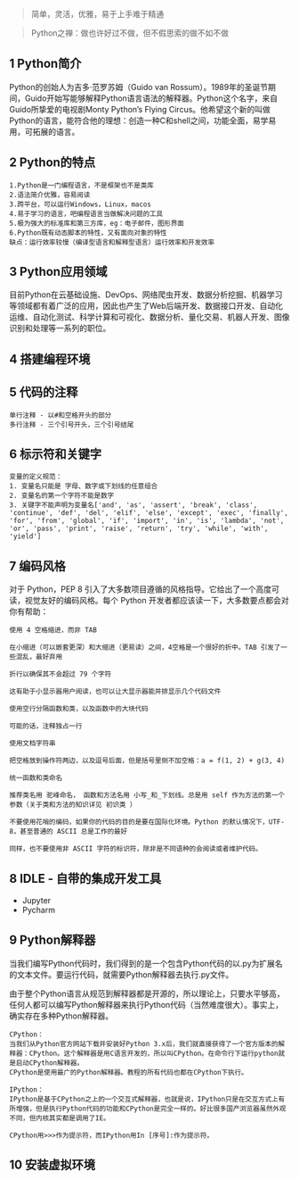 > 简单，灵活，优雅，易于上手难于精通

> Python之禅：做也许好过不做，但不假思索的做不如不做

## 1 Python简介 

Python的创始人为吉多·范罗苏姆（Guido van Rossum）。1989年的圣诞节期间，Guido开始写能够解释Python语言语法的解释器。Python这个名字，来自Guido所挚爱的电视剧Monty Python’s Flying Circus。他希望这个新的叫做Python的语言，能符合他的理想：创造一种C和shell之间，功能全面，易学易用，可拓展的语言。

## 2 Python的特点 

    1.Python是一门编程语言，不是框架也不是类库
    2.语法简介优雅，容易阅读
    3.跨平台，可以运行Windows，Linux，macos
    4.易于学习的语言，吧编程语言当做解决问题的工具
    5.极为强大的标准库和第三方库，eg：电子邮件，图形界面
    6.Python既有动态脚本的特性，又有面向对象的特性
    缺点：运行效率较慢（编译型语言和解释型语言）运行效率和开发效率

## 3 Python应用领域

目前Python在云基础设施、DevOps、网络爬虫开发、数据分析挖掘、机器学习等领域都有着广泛的应用，因此也产生了Web后端开发、数据接口开发、自动化运维、自动化测试、科学计算和可视化、数据分析、量化交易、机器人开发、图像识别和处理等一系列的职位。

## 4 搭建编程环境 

## 5 代码的注释 

    单行注释 - 以#和空格开头的部分
    多行注释 - 三个引号开头，三个引号结尾

## 6 标示符和关键字 

    变量的定义规范：
    1. 变量名只能是 字母、数字或下划线的任意组合
    2. 变量名的第一个字符不能是数字
    3. 关键字不能声明为变量名['and', 'as', 'assert', 'break', 'class', 'continue', 'def', 'del', 'elif', 'else', 'except', 'exec', 'finally',       
    'for', 'from', 'global', 'if', 'import', 'in', 'is', 'lambda', 'not', 'or', 'pass', 'print', 'raise', 'return', 'try', 'while', 'with',       
    'yield']

## 7 编码风格 

对于 Python，PEP 8 引入了大多数项目遵循的风格指导。它给出了一个高度可读，视觉友好的编码风格。每个 Python 开发者都应该读一下，大多数要点都会对你有帮助：

    使用 4 空格缩进，而非 TAB

    在小缩进（可以嵌套更深）和大缩进（更易读）之间，4空格是一个很好的折中。TAB 引发了一些混乱，最好弃用

    折行以确保其不会超过 79 个字符

    这有助于小显示器用户阅读，也可以让大显示器能并排显示几个代码文件

    使用空行分隔函数和类，以及函数中的大块代码

    可能的话，注释独占一行

    使用文档字符串

    把空格放到操作符两边，以及逗号后面，但是括号里侧不加空格：a = f(1, 2) + g(3, 4)

    统一函数和类命名

    推荐类名用 驼峰命名， 函数和方法名用 小写_和_下划线。总是用 self 作为方法的第一个参数（关于类和方法的知识详见 初识类 ）

    不要使用花哨的编码，如果你的代码的目的是要在国际化环境。Python 的默认情况下，UTF-8，甚至普通的 ASCII 总是工作的最好

    同样，也不要使用非 ASCII 字符的标识符，除非是不同语种的会阅读或者维护代码。
    
 ## 8 IDLE - 自带的集成开发工具 

- Jupyter 
- Pycharm

 ## 9 Python解释器
 
当我们编写Python代码时，我们得到的是一个包含Python代码的以.py为扩展名的文本文件。要运行代码，就需要Python解释器去执行.py文件。

由于整个Python语言从规范到解释器都是开源的，所以理论上，只要水平够高，任何人都可以编写Python解释器来执行Python代码（当然难度很大）。事实上，确实存在多种Python解释器。

```
CPython：
当我们从Python官方网站下载并安装好Python 3.x后，我们就直接获得了一个官方版本的解释器：CPython。这个解释器是用C语言开发的，所以叫CPython。在命令行下运行python就是启动CPython解释器。
CPython是使用最广的Python解释器。教程的所有代码也都在CPython下执行。

IPython：
IPython是基于CPython之上的一个交互式解释器，也就是说，IPython只是在交互方式上有所增强，但是执行Python代码的功能和CPython是完全一样的。好比很多国产浏览器虽然外观不同，但内核其实都是调用了IE。

CPython用>>>作为提示符，而IPython用In [序号]:作为提示符。
```

## 10 安装虚拟环境
